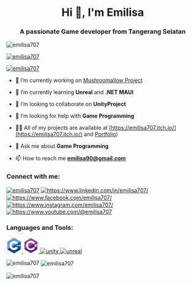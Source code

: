 <h1 align="center">Hi 👋, I'm Emilisa</h1>
<h3 align="center">A passionate Game developer from Tangerang Selatan</h3>

<p align="left"> <img src="https://komarev.com/ghpvc/?username=emilisa707&label=Profile%20views&color=0e75b6&style=flat" alt="emilisa707" /> </p>

<p align="left"> <a href="https://github.com/ryo-ma/github-profile-trophy"><img src="https://github-profile-trophy.vercel.app/?username=emilisa707" alt="emilisa707" /></a> </p>

<p align="left"> <a href="https://twitter.com/emilisa707" target="blank"><img src="https://img.shields.io/twitter/follow/emilisa707?logo=twitter&style=for-the-badge" alt="emilisa707" /></a> </p>

- 🔭 I’m currently working on [Mushroomallow Project](https://mushroomallow.itch.io/)

- 🌱 I’m currently learning **Unreal** and **.NET MAUI**

- 👯 I’m looking to collaborate on **UnityProject**

- 🤝 I’m looking for help with **Game Programming**

- 👨‍💻 All of my projects are available at [https://emilisa707.itch.io/](https://emilisa707.itch.io/) and [Portfolio](https://emilisa.crevado.com/))

- 💬 Ask me about **Game Programming**

- 📫 How to reach me **emilisa90@gmail.com**

<h3 align="left">Connect with me:</h3>
<p align="left">
<a href="https://twitter.com/emilisa707" target="blank"><img align="center" src="https://raw.githubusercontent.com/rahuldkjain/github-profile-readme-generator/master/src/images/icons/Social/twitter.svg" alt="emilisa707" height="30" width="40" /></a>
<a href="https://linkedin.com/in/https://www.linkedin.com/in/emilisa707/" target="blank"><img align="center" src="https://raw.githubusercontent.com/rahuldkjain/github-profile-readme-generator/master/src/images/icons/Social/linked-in-alt.svg" alt="https://www.linkedin.com/in/emilisa707/" height="30" width="40" /></a>
<a href="https://fb.com/https://www.facebook.com/emilisa707/" target="blank"><img align="center" src="https://raw.githubusercontent.com/rahuldkjain/github-profile-readme-generator/master/src/images/icons/Social/facebook.svg" alt="https://www.facebook.com/emilisa707/" height="30" width="40" /></a>
<a href="https://instagram.com/https://www.instagram.com/emilisa707/" target="blank"><img align="center" src="https://raw.githubusercontent.com/rahuldkjain/github-profile-readme-generator/master/src/images/icons/Social/instagram.svg" alt="https://www.instagram.com/emilisa707/" height="30" width="40" /></a>
<a href="https://www.youtube.com/c/https://www.youtube.com/@emilisa707" target="blank"><img align="center" src="https://raw.githubusercontent.com/rahuldkjain/github-profile-readme-generator/master/src/images/icons/Social/youtube.svg" alt="https://www.youtube.com/@emilisa707" height="30" width="40" /></a>
</p>

<h3 align="left">Languages and Tools:</h3>
<p align="left"> <a href="https://www.w3schools.com/cpp/" target="_blank" rel="noreferrer"> <img src="https://raw.githubusercontent.com/devicons/devicon/master/icons/cplusplus/cplusplus-original.svg" alt="cplusplus" width="40" height="40"/> </a> <a href="https://www.w3schools.com/cs/" target="_blank" rel="noreferrer"> <img src="https://raw.githubusercontent.com/devicons/devicon/master/icons/csharp/csharp-original.svg" alt="csharp" width="40" height="40"/> </a> <a href="https://unity.com/" target="_blank" rel="noreferrer"> <img src="https://www.vectorlogo.zone/logos/unity3d/unity3d-icon.svg" alt="unity" width="40" height="40"/> </a> <a href="https://unrealengine.com/" target="_blank" rel="noreferrer"> <img src="https://raw.githubusercontent.com/kenangundogan/fontisto/036b7eca71aab1bef8e6a0518f7329f13ed62f6b/icons/svg/brand/unreal-engine.svg" alt="unreal" width="40" height="40"/> </a> </p>

<p><img align="left" src="https://github-readme-stats.vercel.app/api/top-langs?username=emilisa707&show_icons=true&locale=en&layout=compact" alt="emilisa707" /></p>

<p>&nbsp;<img align="center" src="https://github-readme-stats.vercel.app/api?username=emilisa707&show_icons=true&locale=en" alt="emilisa707" /></p>

<p><img align="center" src="https://github-readme-streak-stats.herokuapp.com/?user=emilisa707&" alt="emilisa707" /></p>

